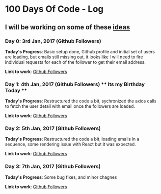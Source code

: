 # 100 Days Of Code - Log

## I will be working on some of these [ideas](ideas.md)

### Day 0: 3rd Jan, 2017 (Github Followers)

**Today's Progress**: Basic setup done, Github profile and initial set of users are loading, but emails still missing out, it looks like I will need to fire individual requests for each of the follower to get their email address.

**Link to work**: [Github Followers](/work/github_followers)

### Day 1: 4th Jan, 2017 (Github Followers) ** Its my Birthday Today **

**Today's Progress**: Restructured the code a bit, sychronized the axios calls to fetch the user detail with email once the followers are loaded. 

**Link to work**: [Github Followers](/work/github_followers)

### Day 2: 5th Jan, 2017 (Github Followers)

**Today's Progress**: Restructured the code a bit, loading emails in a sequence, some rendering issue with React but it was expected.

**Link to work**: [Github Followers](/work/github_followers)

### Day 3: 7th Jan, 2017 (Github Followers)

**Today's Progress**: Some bug fixes, and minor chagnes

**Link to work**: [Github Followers](/work/github_followers)
